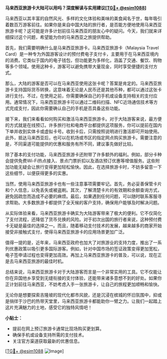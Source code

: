 **马来西亚旅游卡大陆可以用吗？深度解读与实用建议[[TG💪+ @esim1088](https://t.me/s/esim1088)]**

马来西亚以其丰富的自然风光、多样的文化体验和美味的美食闻名于世，每年吸引着数百万游客前往。如果你是来自中国大陆的旅行者，是否能方便地使用马来西亚旅游卡呢？这可能是许多计划前往马来西亚的朋友心中的疑问。今天，我们就来详细探讨这个问题，希望能为你的马来西亚之旅提供帮助。

首先，我们需要明确什么是马来西亚旅游卡。马来西亚旅游卡（Malaysia Travel Card）是一种专为外国游客设计的预付费电子支付卡，主要用于在马来西亚境内的消费。它类似于国内的电子钱包，但功能更为多样化，涵盖了交通、餐饮、购物等多个领域。使用这种卡，游客可以避免携带大量现金，同时享受便捷的支付方式。

那么，大陆的游客是否可以在马来西亚使用这张卡呢？答案是肯定的。马来西亚旅游卡支持国际货币转换，这意味着无论是人民币还是其他币种，都可以通过这张卡进行支付。不过，在使用之前，你需要确保自己的手机或设备支持相关的支付应用。通常情况下，马来西亚旅游卡可以通过二维码扫描、NFC近场通信技术等方式完成支付，因此你需要确认自己的手机是否具备这些功能。

接下来，我们来看看如何购买和激活马来西亚旅游卡。对于大陆游客来说，最方便的方式就是在线预订。许多旅行社和电商平台都提供这项服务，你可以提前在国内下单并收到实体卡或虚拟卡号。收到卡后，只需按照说明进行激活即可开始使用。此外，抵达马来西亚后，也可以在机场或市区的指定网点购买旅游卡。需要注意的是，不同渠道可能提供的优惠和服务有所不同，建议事先做好比较。

除了基本的支付功能，马来西亚旅游卡还附带了许多额外的福利。例如，部分卡种会提供免费Wi-Fi热点接入、景点门票折扣以及酒店预订优惠等增值服务。这些附加功能无疑会让旅行变得更加轻松愉快。因此，在选择旅游卡时，不妨多留意一下这些细节，以便获得更多的实惠。

当然，使用马来西亚旅游卡也有一些注意事项需要牢记。首先，务必妥善保管卡片和个人信息，以免丢失或被盗刷。其次，了解清楚卡片的有效期和余额查询方式，避免因疏忽而造成不必要的麻烦。最后，如果遇到任何问题，可以随时联系客服寻求帮助。大多数旅游卡都提供了全天候的客户支持，确保用户能够及时解决问题。

从实际体验来看，马来西亚旅游卡确实为大陆游客带来了极大的便利。它不仅简化了支付流程，还降低了货币兑换的风险。对于初次出国的旅行者来说，这种预付费卡无疑是最佳的选择之一。而且，随着移动支付技术的发展，越来越多的商家开始接受非接触式支付，使得马来西亚旅游卡的应用场景更加广泛。

值得一提的是，近年来，马来西亚政府也加大了对旅游业的支持力度，推出了一系列优惠政策以吸引更多国际游客。例如，针对中国市场的签证政策变得更加宽松，电子签申请过程也变得更加高效。再加上马来西亚旅游卡的普及，可以说，现在正是去马来西亚旅游的最佳时机。

总结来说，马来西亚旅游卡对于大陆游客而言是一个非常实用的工具。它不仅能让你在异国他乡享受到无缝衔接的支付体验，还能带来诸多意想不到的好处。如果你正计划前往马来西亚，不妨考虑入手一张旅游卡，让自己的旅程更加顺畅和愉快。

无论你是想要探索吉隆坡的现代化都市风貌，还是沉浸在槟城的怀旧氛围中，抑或是徜徉于沙巴的热带天堂里，马来西亚旅游卡都能助你一臂之力。让我们一起踏上这片充满魅力的土地，感受它的独特风情吧！

**小贴士：**
- 提前在网上预订旅游卡通常比现场购买更划算。
- 确保手机或设备支持所需的支付技术。
- 关注官方渠道获取最新的优惠信息。

[[TG💪+ @esim1088](https://t.me/s/esim1088) ![Image](https://i.postimg.cc/4NQfJmqS/Snipaste-2025-05-13-00-14-12.png)]